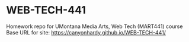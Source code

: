 # WEB-TECH-441
Homework repo for UMontana Media Arts, Web Tech (MART441) course
Base URL for site:
https://canyonhardy.github.io/WEB-TECH-441/